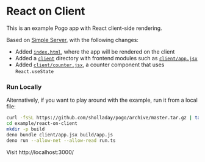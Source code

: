 # React on Client

This is an example Pogo app with React client-side rendering.

Based on [Simple Server](../simple-server), with the following changes:
 - Added [`index.html`](./index.html), where the app will be rendered on the client
 - Added a [`client`](./client) directory with frontend modules such as [`client/app.jsx`](./client/app.jsx)
 - Added [`client/counter.jsx`](./client/counter.jsx), a counter component that uses `React.useState`

### Run Locally

Alternatively, if you want to play around with the example, run it from a local file:

```sh
curl -fsSL https://github.com/sholladay/pogo/archive/master.tar.gz | tar -xz --strip-components=1 'pogo-master/example'
cd example/react-on-client
mkdir -p build
deno bundle client/app.jsx build/app.js
deno run --allow-net --allow-read run.ts
```

Visit http://localhost:3000/
